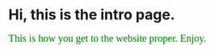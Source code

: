 <!DOCTYPE html>
<html>
	<head>
		<h1>Hi, this is the intro page.</h1>
		<style type ="text/css">
			body a {
				font-size: 20px;
				font-family: "Times New Roman";
				color: green;
				text-decoration: none;				
			}
		</style>
	</head>
	<body>
	<a href="main_boot.html">This is how you get to the website proper. Enjoy.</p> 
	</body>
</html>
